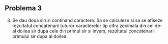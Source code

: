 ## Problema 3
3. Se dau doua siruri continand caractere. Sa se calculeze si sa se afiseze rezultatul 
concatenarii tuturor caracterelor tip cifra zecimala din cel de-al doilea sir dupa cele 
din primul sir si invers, rezultatul concatenarii primului sir dupa al doilea.
